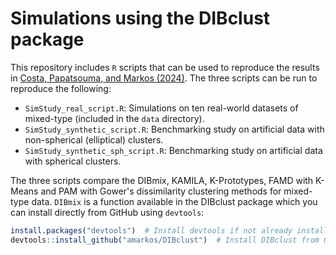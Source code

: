 # Simulations using the DIBclust package

This repository includes `R` scripts that can be used to reproduce the results in [Costa, Papatsouma, and Markos (2024)](https://arxiv.org/abs/2407.03389). The three scripts can be run to reproduce the following:

- `SimStudy_real_script.R`: Simulations on ten real-world datasets of mixed-type (included in the `data` directory).
- `SimStudy_synthetic_script.R`: Benchmarking study on artificial data with non-spherical (elliptical) clusters.
- `SimStudy_synthetic_sph_script.R`: Benchmarking study on artificial data with spherical clusters.

The three scripts compare the DIBmix, KAMILA, K-Prototypes, FAMD with K-Means and PAM with Gower's dissimilarity clustering methods for mixed-type data. `DIBmix` is a function available in the DIBclust package which you can install directly from GitHub using `devtools`:

```r
install.packages("devtools")  # Install devtools if not already installed
devtools::install_github("amarkos/DIBclust")  # Install DIBclust from GitHub
```
